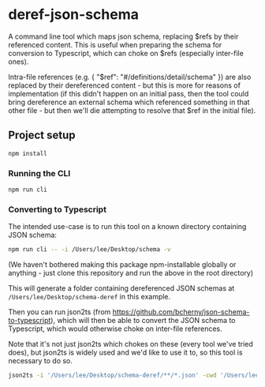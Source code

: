 # deref-json-schema

A command line tool which maps json schema, replacing $refs by their referenced content. This is useful when preparing the schema for conversion to Typescript, which can choke on $refs (especially inter-file ones).

Intra-file references (e.g. { "$ref": "#/definitions/detail/schema" }) are also replaced by their dereferenced content - but this is more for reasons of implementation (if this didn't happen on an initial pass, then the tool could bring dereference an external schema which referenced something in that other file - but then we'll die attempting to resolve that $ref in the initial file).

## Project setup
```
npm install
```

### Running the CLI
```
npm run cli
```

### Converting to Typescript

The intended use-case is to run this tool on a known directory containing JSON schema:

```sh
npm run cli -- -i /Users/lee/Desktop/schema -v
```

(We haven't bothered making this package npm-installable globally or anything - just clone this repository and run the above in the root directory)

This will generate a folder containing dereferenced JSON schemas at `/Users/lee/Desktop/schema-deref` in this example.

Then you can run json2ts (from https://github.com/bcherny/json-schema-to-typescript), which will then be able to convert the JSON schema to Typescript, which would otherwise choke on inter-file references.

Note that it's not just json2ts which chokes on these (every tool we've tried does), but json2ts is widely used and we'd like to use it to, so this tool is necessary to do so.

```sh
json2ts -i '/Users/lee/Desktop/schema-deref/**/*.json' -cwd '/Users/lee/Desktop/schema-deref' > ~/Desktop/output.ts
```

